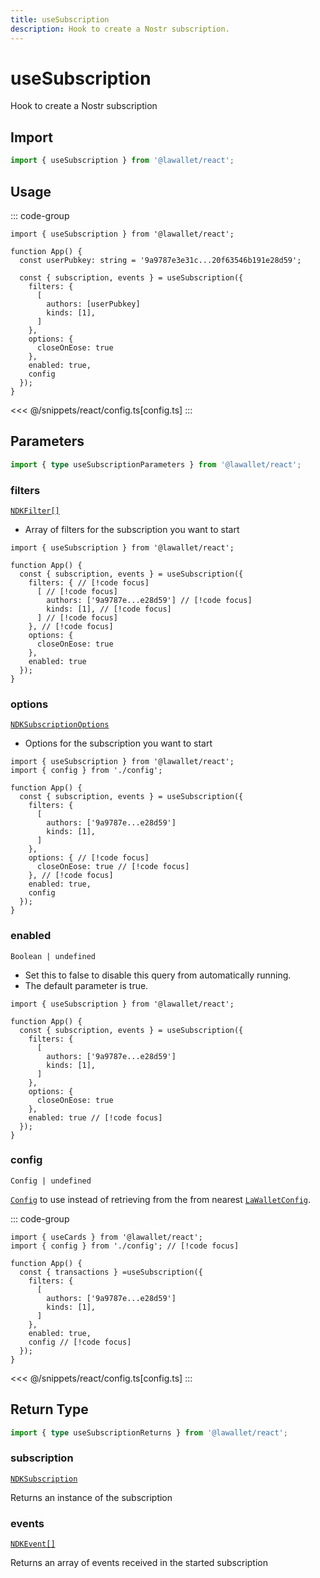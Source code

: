 ```yaml
---
title: useSubscription
description: Hook to create a Nostr subscription.
---
```


# useSubscription

Hook to create a Nostr subscription

## Import

```ts
import { useSubscription } from '@lawallet/react';
```

## Usage

::: code-group

```tsx [index.tsx]
import { useSubscription } from '@lawallet/react';

function App() {
  const userPubkey: string = '9a9787e3e31c...20f63546b191e28d59';

  const { subscription, events } = useSubscription({
    filters: {
      [
        authors: [userPubkey]
        kinds: [1],
      ]
    },
    options: {
      closeOnEose: true
    },
    enabled: true,
    config
  });
}
```

<<< @/snippets/react/config.ts[config.ts]
:::

## Parameters

```ts
import { type useSubscriptionParameters } from '@lawallet/react';
```

### filters

[`NDKFilter[]`](/react/api/glossary/ndk#ndkfilter)

- Array of filters for the subscription you want to start

```tsx [index.tsx]
import { useSubscription } from '@lawallet/react';

function App() {
  const { subscription, events } = useSubscription({
    filters: { // [!code focus]
      [ // [!code focus]
        authors: ['9a9787e...e28d59'] // [!code focus]
        kinds: [1], // [!code focus]
      ] // [!code focus]
    }, // [!code focus]
    options: {
      closeOnEose: true
    },
    enabled: true
  });
}
```

### options

[`NDKSubscriptionOptions`](/react/api/glossary/ndk#ndksubscriptionoptions)

- Options for the subscription you want to start

```tsx [index.tsx]
import { useSubscription } from '@lawallet/react';
import { config } from './config';

function App() {
  const { subscription, events } = useSubscription({
    filters: {
      [
        authors: ['9a9787e...e28d59']
        kinds: [1],
      ]
    },
    options: { // [!code focus]
      closeOnEose: true // [!code focus]
    }, // [!code focus]
    enabled: true,
    config
  });
}
```

### enabled

`Boolean | undefined`

- Set this to false to disable this query from automatically running.
- The default parameter is true.

```tsx [index.tsx]
import { useSubscription } from '@lawallet/react';

function App() {
  const { subscription, events } = useSubscription({
    filters: {
      [
        authors: ['9a9787e...e28d59']
        kinds: [1],
      ]
    },
    options: {
      closeOnEose: true
    },
    enabled: true // [!code focus]
  });
}
```

### config

`Config | undefined`

[`Config`](/react/api/createConfig#config) to use instead of retrieving from the from nearest [`LaWalletConfig`](/react/api/LaWalletConfig).

::: code-group

```tsx [index.tsx]
import { useCards } from '@lawallet/react';
import { config } from './config'; // [!code focus]

function App() {
  const { transactions } =useSubscription({
    filters: {
      [
        authors: ['9a9787e...e28d59']
        kinds: [1],
      ]
    },
    enabled: true,
    config // [!code focus]
  });
}
```

<<< @/snippets/react/config.ts[config.ts]
:::

## Return Type

```ts
import { type useSubscriptionReturns } from '@lawallet/react';
```

### subscription

[`NDKSubscription`](/react/api/glossary/ndk#ndksubscription)

Returns an instance of the subscription

### events

[`NDKEvent[]`](/react/api/glossary/ndk#ndkevent)

Returns an array of events received in the started subscription
